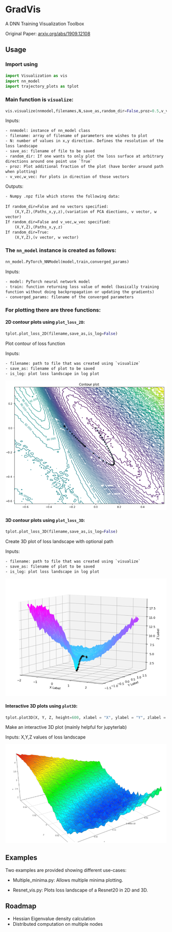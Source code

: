 # GradVis

A DNN Training Visualization Toolbox

Original Paper: [arxiv.org/abs/1909.12108](https://arxiv.org/abs/1909.12108)

## Usage

### Import using 

```python
import Visualization as vis
import nn_model
import trajectory_plots as tplot
```

### Main function is `visualize`:

```python
vis.visualize(nnmodel,filenames,N,save_as,random_dir=False,proz=0.5,v_vec=[],w_vec=[],verbose=False)
```

Inputs:

    - nnmodel: instance of nn_model class
    - filename: array of filename of parameters one wishes to plot
    - N: number of values in x,y direction. Defines the resolution of the loss landscape
    - save_as: filename of file to be saved
    - random_dir: If one wants to only plot the loss surface at arbitrary directions around one point use `True`
    - proz: Plot additional fraction of the plot (have border around path when plotting)
    - v_vec,w_vec: For plots in direction of those vectors

Outputs:
    
    - Numpy .npz file which stores the following data:

    If random_dir=False and no vectors specified:
        (X,Y,Z),(Paths_x,y,z),(variation of PCA diections, v vector, w vector)
    If random_dir=False and v_vec,w_vec specified:
        (X,Y,Z),(Paths_x,y,z)
    If random_dir=True:
        (X,Y,Z),(v vector, w vector)


### The `nn_model` instance is created as follows:

```python
nn_model.PyTorch_NNModel(model,train,converged_params)
```

Inputs:

    - model: PyTorch neural network model
    - train: function returning loss value of model (basically training function without doing backpropagation or updating the gradients)
    - converged_params: filename of the converged parameters

### For plotting there are three functions:

#### 2D contour plots using `plot_loss_2D`:

```python
tplot.plot_loss_2D(filename,save_as,is_log=False)
```
Plot contour of loss function

Inputs:

    - filename: path to file that was created using `visualize`
    - save_as: filename of plot to be saved
    - is_log: plot loss landscape in log plot
    

![ ](plots/Contour_plot_example.png)


#### 3D contour plots using `plot_loss_3D`:

```python
tplot.plot_loss_3D(filename,save_as,is_log=False)
```
Create 3D plot of loss landscape with optional path

Inputs:

    - filename: path to file that was created using `visualize`
    - save_as: filename of plot to be saved
    - is_log: plot loss landscape in log plot

![ ](plots/3dplot_example.png)

#### Interactive 3D plots using `plot3D`:

```python
tplot.plot3D(X, Y, Z, height=600, xlabel = "X", ylabel = "Y", zlabel = "Z", initialCamera = None)
```
Make an interactive 3D plot (mainly helpful for jupyterlab)

Inputs:
    X,Y,Z values of loss landscape

![ ](plots/3D_plot.png)



## Examples

Two examples are provided showing different use-cases:

 - Multiple_minima.py: Allows multiple minima plotting.

 - Resnet_vis.py: Plots loss landscape of a Resnet20 in 2D and 3D.

## Roadmap

* Hessian Eigenvalue density calculation
* Distributed computation on multiple nodes
